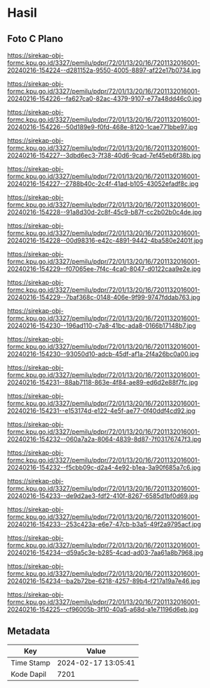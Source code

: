 # Hasil

## Foto C Plano

https://sirekap-obj-formc.kpu.go.id/3327/pemilu/pdpr/72/01/13/20/16/7201132016001-20240216-154224--d281152a-9550-4005-8897-af22e17b0734.jpg

https://sirekap-obj-formc.kpu.go.id/3327/pemilu/pdpr/72/01/13/20/16/7201132016001-20240216-154226--fa627ca0-82ac-4379-9107-e77a48dd46c0.jpg

https://sirekap-obj-formc.kpu.go.id/3327/pemilu/pdpr/72/01/13/20/16/7201132016001-20240216-154226--50d189e9-f0fd-468e-8120-1cae771bbe97.jpg

https://sirekap-obj-formc.kpu.go.id/3327/pemilu/pdpr/72/01/13/20/16/7201132016001-20240216-154227--3dbd6ec3-7f38-40d6-9cad-7ef45eb6f38b.jpg

https://sirekap-obj-formc.kpu.go.id/3327/pemilu/pdpr/72/01/13/20/16/7201132016001-20240216-154227--2788b40c-2c4f-41ad-b105-43052efadf8c.jpg

https://sirekap-obj-formc.kpu.go.id/3327/pemilu/pdpr/72/01/13/20/16/7201132016001-20240216-154228--91a8d30d-2c8f-45c9-b87f-cc2b02b0c4de.jpg

https://sirekap-obj-formc.kpu.go.id/3327/pemilu/pdpr/72/01/13/20/16/7201132016001-20240216-154228--00d98316-e42c-4891-9442-4ba580e2401f.jpg

https://sirekap-obj-formc.kpu.go.id/3327/pemilu/pdpr/72/01/13/20/16/7201132016001-20240216-154229--f07065ee-7f4c-4ca0-8047-d0122caa9e2e.jpg

https://sirekap-obj-formc.kpu.go.id/3327/pemilu/pdpr/72/01/13/20/16/7201132016001-20240216-154229--7baf368c-0148-406e-9f99-9747fddab763.jpg

https://sirekap-obj-formc.kpu.go.id/3327/pemilu/pdpr/72/01/13/20/16/7201132016001-20240216-154230--196ad110-c7a8-41bc-ada8-0166b17148b7.jpg

https://sirekap-obj-formc.kpu.go.id/3327/pemilu/pdpr/72/01/13/20/16/7201132016001-20240216-154230--93050d10-adcb-45df-af1a-2f4a26bc0a00.jpg

https://sirekap-obj-formc.kpu.go.id/3327/pemilu/pdpr/72/01/13/20/16/7201132016001-20240216-154231--88ab7118-863e-4f84-ae89-ed6d2e88f7fc.jpg

https://sirekap-obj-formc.kpu.go.id/3327/pemilu/pdpr/72/01/13/20/16/7201132016001-20240216-154231--e153174d-e122-4e5f-ae77-0f40ddf4cd92.jpg

https://sirekap-obj-formc.kpu.go.id/3327/pemilu/pdpr/72/01/13/20/16/7201132016001-20240216-154232--060a7a2a-8064-4839-8d87-7f03176747f3.jpg

https://sirekap-obj-formc.kpu.go.id/3327/pemilu/pdpr/72/01/13/20/16/7201132016001-20240216-154232--f5cbb09c-d2a4-4e92-b1ea-3a90f685a7c6.jpg

https://sirekap-obj-formc.kpu.go.id/3327/pemilu/pdpr/72/01/13/20/16/7201132016001-20240216-154233--de9d2ae3-fdf2-410f-8267-6585d1bf0d69.jpg

https://sirekap-obj-formc.kpu.go.id/3327/pemilu/pdpr/72/01/13/20/16/7201132016001-20240216-154233--253c423a-e6e7-47cb-b3a5-49f2a9795acf.jpg

https://sirekap-obj-formc.kpu.go.id/3327/pemilu/pdpr/72/01/13/20/16/7201132016001-20240216-154234--d59a5c3e-b285-4cad-ad03-7aa61a8b7968.jpg

https://sirekap-obj-formc.kpu.go.id/3327/pemilu/pdpr/72/01/13/20/16/7201132016001-20240216-154234--ba2b72be-6218-4257-89b4-f217a19a7e46.jpg

https://sirekap-obj-formc.kpu.go.id/3327/pemilu/pdpr/72/01/13/20/16/7201132016001-20240216-154225--cf96005b-3f10-40a5-a68d-a1e71196d6eb.jpg


## Metadata

| Key        | Value               |
| ---------- | ------------------- |
| Time Stamp | 2024-02-17 13:05:41 |
| Kode Dapil | 7201                |



